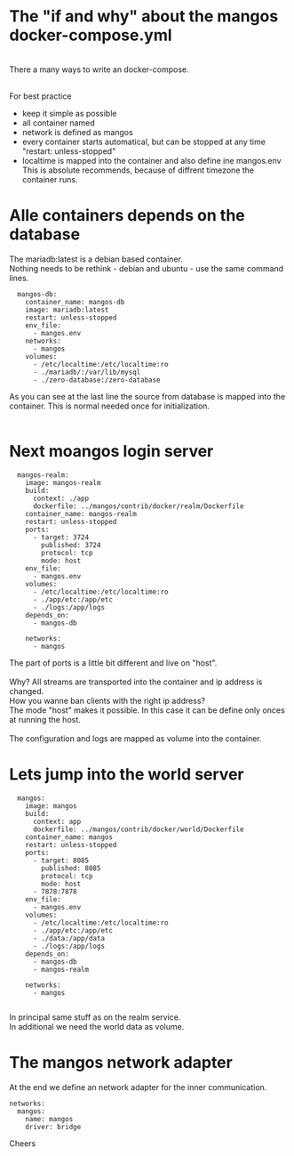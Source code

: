 <h1>The "if and why" about the mangos docker-compose.yml</h1><br>
There a many ways to write an docker-compose.<br><br>

For best practice
- keep it simple as possible
- all container named
- network is defined as mangos
- every container starts automatical, but can be stopped at any time<br>
  "restart: unless-stopped"
- localtime is mapped into the container and also define ine mangos.env<br>
  This is absolute recommends, because of diffrent timezone the container runs.

<h1>Alle containers depends on the database</h1>
The mariadb:latest is a debian based container.<br> Nothing needs to be rethink - debian and ubuntu - use the same command lines.

```
  mangos-db:
    container_name: mangos-db
    image: mariadb:latest
    restart: unless-stopped
    env_file:
      - mangos.env
    networks: 
      - mangos
    volumes:
      - /etc/localtime:/etc/localtime:ro
      - ./mariadb/:/var/lib/mysql
      - ./zero-database:/zero-database

```
As you can see at the last line the source from database is mapped into the container. This is normal needed once for initialization.<br>
<br>
<h1>Next moangos login server</h1>

```
  mangos-realm:
    image: mangos-realm
    build:
      context: ./app
      dockerfile: ../mangos/contrib/docker/realm/Dockerfile
    container_name: mangos-realm
    restart: unless-stopped
    ports:
      - target: 3724
        published: 3724
        protocol: tcp
        mode: host
    env_file:
      - mangos.env
    volumes:
      - /etc/localtime:/etc/localtime:ro
      - ./app/etc:/app/etc
      - ./logs:/app/logs
    depends_on:
      - mangos-db

    networks:
      - mangos
```

The part of ports is a little bit different and live on "host".<br><br>
Why? All streams are transported into the container and ip address is changed.<br>How you wanne ban clients with the right ip address?<br> The mode "host" makes it possible. In this case it can be define only onces at running the host.<br><br>
The configuration and logs are mapped as volume into the container.
<br>
<h1>Lets jump into the world server</h1>

```
  mangos:
    image: mangos
    build:
      context: app
      dockerfile: ../mangos/contrib/docker/world/Dockerfile
    container_name: mangos
    restart: unless-stopped
    ports:
      - target: 8085
        published: 8085
        protocol: tcp
        mode: host
      - 7878:7878
    env_file:
      - mangos.env
    volumes:
      - /etc/localtime:/etc/localtime:ro
      - ./app/etc:/app/etc
      - ./data:/app/data
      - ./logs:/app/logs
    depends_on:
      - mangos-db
      - mangos-realm

    networks:
      - mangos
   
```

In principal same stuff as on the realm service.<br>
In additional we need the world data as volume.

<h1>The mangos network adapter</h1>

At the end we define an network adapter for the inner communication.

```
networks:
  mangos:
    name: mangos
    driver: bridge
```

Cheers